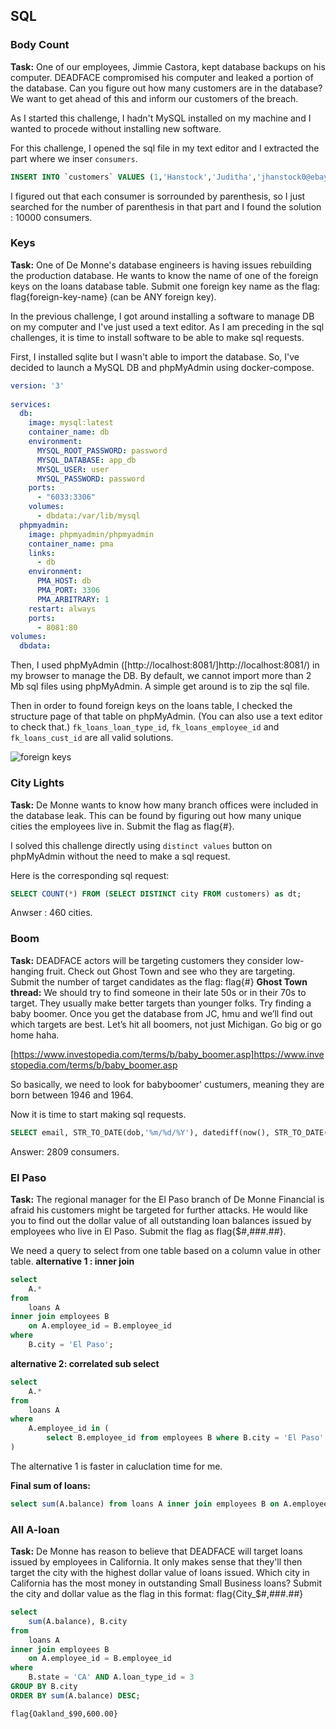 ## SQL

### Body Count

**Task:** One of our employees, Jimmie Castora, kept database backups on his computer. DEADFACE compromised his computer and leaked a portion of the database. Can you figure out how many customers are in the 
database? We want to get ahead of this and inform our customers of the breach.

As I started this challenge, I hadn't MySQL installed on my machine and I wanted to procede without installing new software.

For this challenge, I opened the sql file in my text editor and I extracted the part where we inser `consumers`.
```sql
INSERT INTO `customers` VALUES (1,'Hanstock','Juditha','jhanstock0@ebay.co.uk','06 Everett Crossing','Indianapolis','IN','US','46239','F','12/10/1967'),(...),(...) ...
```

I figured out that each consumer is sorrounded by parenthesis, so I just searched for the number of parenthesis in that part and I found the solution : 10000 consumers.

### Keys

**Task:** One of De Monne's database engineers is having issues rebuilding the production database. He wants to know the name of one of the foreign keys on the loans database table. Submit one foreign key name as the flag: flag{foreign-key-name} (can be ANY foreign key).

In the previous challenge, I got around installing a software to manage DB on my computer and I've just used a text editor.
As I am preceding in the sql challenges, it is time to install software to be able to make sql requests.

First, I installed sqlite but I wasn't able to import the database. So, I've decided to launch a MySQL DB and phpMyAdmin using docker-compose.

```yaml
version: '3'
 
services:
  db:
    image: mysql:latest
    container_name: db
    environment:
      MYSQL_ROOT_PASSWORD: password
      MYSQL_DATABASE: app_db
      MYSQL_USER: user
      MYSQL_PASSWORD: password
    ports:
      - "6033:3306"
    volumes:
      - dbdata:/var/lib/mysql
  phpmyadmin:
    image: phpmyadmin/phpmyadmin
    container_name: pma
    links:
      - db
    environment:
      PMA_HOST: db
      PMA_PORT: 3306
      PMA_ARBITRARY: 1
    restart: always
    ports:
      - 8081:80
volumes:
  dbdata:
```

Then, I used phpMyAdmin ([http://localhost:8081/]http://localhost:8081/) in my browser to manage the DB.
By default, we cannot import more than 2 Mb sql files using phpMyAdmin. A simple get around is to zip the sql file.

Then in order to found foreign keys on the loans table, I checked the structure page of that table on phpMyAdmin. (You can also use a text editor to check that.)
`fk_loans_loan_type_id`, `fk_loans_employee_id` and `fk_loans_cust_id` are all valid solutions.


![foreign keys](https://raw.githubusercontent.com/hhassen/writeup_deadface/main/images/loan_fk.png)


### City Lights

**Task:** De Monne wants to know how many branch offices were included in the database leak. This can be found by figuring out how many unique cities the employees live in. Submit the flag as flag{#}.

I solved this challenge directly using `distinct values` button on phpMyAdmin without the need to make a sql request.

Here is the corresponding sql request:
```sql
SELECT COUNT(*) FROM (SELECT DISTINCT city FROM customers) as dt; 
```

Anwser : 460 cities.

### Boom
**Task:** DEADFACE actors will be targeting customers they consider low-hanging fruit. Check out Ghost Town and see who they are targeting. Submit the number of target candidates as the flag: flag{#}
**Ghost Town thread:**  We should try to find someone in their late 50s or in their 70s to target. They usually make better targets than younger folks. Try finding a baby boomer. Once you get the database from JC, hmu and we’ll find out which targets are best.
Let’s hit all boomers, not just Michigan. Go big or go home haha.

[https://www.investopedia.com/terms/b/baby_boomer.asp]https://www.investopedia.com/terms/b/baby_boomer.asp

So basically, we need to look for babyboomer' custumers, meaning they are born between 1946 and 1964.

Now it is time to start making sql requests.

```sql
SELECT email, STR_TO_DATE(dob,'%m/%d/%Y'), datediff(now(), STR_TO_DATE(dob,'%m/%d/%Y'))/365.0 AS age , datediff(STR_TO_DATE(dob,'%m/%d/%Y'), STR_TO_DATE('01/01/1946','%m/%d/%Y')) as diff FROM `customers` WHERE (datediff(STR_TO_DATE(dob,'%m/%d/%Y'), STR_TO_DATE('12/31/1964','%m/%d/%Y')) <= 0); 
```
Answer: 2809 consumers.


### El Paso

**Task:** The regional manager for the El Paso branch of De Monne Financial is afraid his customers might be targeted for further attacks. He would like you to find out the dollar value of all outstanding loan balances issued by employees who live in El Paso. Submit the flag as flag{$#,###.##}.

We need a query to select from one table based on a column value in other table.
**alternative 1 : inner join**
```sql
select
    A.*
from
    loans A
inner join employees B
    on A.employee_id = B.employee_id
where
    B.city = 'El Paso';
```

**alternative 2: correlated sub select**

```sql
select
    A.*
from
    loans A
where
    A.employee_id in (
        select B.employee_id from employees B where B.city = 'El Paso'
)
```

The alternative 1 is faster in caluclation time for me.

**Final sum of loans:**
```sql
select sum(A.balance) from loans A inner join employees B on A.employee_id = B.employee_id where B.city = 'El Paso'; 
```

### All A-loan

**Task:** De Monne has reason to believe that DEADFACE will target loans issued by employees in California. It only makes sense that they'll then target the city with the highest dollar value of loans issued. Which city in California has the most money in outstanding Small Business loans? Submit the city and dollar value as the flag in this format: flag{City_$#,###.##}

```sql
select
    sum(A.balance), B.city
from
    loans A
inner join employees B
    on A.employee_id = B.employee_id
where
    B.state = 'CA' AND A.loan_type_id = 3
GROUP BY B.city
ORDER BY sum(A.balance) DESC;
```

`flag{Oakland_$90,600.00}`
